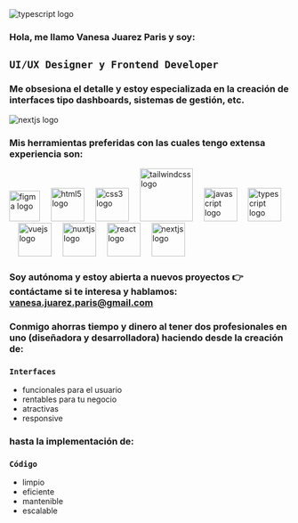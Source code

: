   <img src="https://media.licdn.com/dms/image/v2/D4D16AQEZuQbhoJhiHg/profile-displaybackgroundimage-shrink_350_1400/B4DZXpB1NmHIAY-/0/1743371327504?e=1749081600&v=beta&t=8KAUkCDel3NJ6uiTY3_gfzVNRJI5xoan0Nl-0HBEArs"  alt="typescript logo"  />
  
### Hola, me llamo Vanesa Juarez Paris y soy: 
## `UI/UX Designer y Frontend Developer`
### Me obsesiona el detalle y estoy especializada en la creación de interfaces tipo dashboards, sistemas de gestión, etc. 
  <img src="https://portfolio-2025-olive-three.vercel.app/_nuxt/mock1.DOVd0Q3h.gif"  alt="nextjs logo"  />
  
### Mis herramientas preferidas con las cuales tengo extensa experiencia son:
<div align="left">
  <img src="https://cdn.jsdelivr.net/gh/devicons/devicon/icons/figma/figma-original.svg" height="55" alt="figma logo"  />
    <img width="12" />
  <img src="https://cdn.jsdelivr.net/gh/devicons/devicon/icons/html5/html5-original.svg" height="60" alt="html5 logo"  />
    <img width="12" />
    <img src="https://cdn.jsdelivr.net/gh/devicons/devicon/icons/css3/css3-original.svg" height="60" alt="css3 logo"  />
  <img width="12" />
      <img src="https://cdn.jsdelivr.net/gh/devicons/devicon/icons/tailwindcss/tailwindcss-original-wordmark.svg" height="95" alt="tailwindcss logo"  />
  <img width="12" />
    <img src="https://cdn.jsdelivr.net/gh/devicons/devicon/icons/javascript/javascript-original.svg" height="60" alt="javascript logo"  />
  <img width="12" />
  <img src="https://cdn.jsdelivr.net/gh/devicons/devicon/icons/typescript/typescript-original.svg" height="60" alt="typescript logo"  />
  <img width="12" />
     <img src="https://cdn.jsdelivr.net/gh/devicons/devicon/icons/vuejs/vuejs-original.svg" height="60" alt="vuejs logo"  />
  <img width="12" />
      <img src="https://cdn.jsdelivr.net/gh/devicons/devicon/icons/nuxtjs/nuxtjs-original.svg" height="60" alt="nuxtjs logo"  />
    <img width="12" />
    <img src="https://cdn.jsdelivr.net/gh/devicons/devicon/icons/react/react-original.svg" height="60" alt="react logo"  />
  <img width="12" />
    <img src="https://cdn.jsdelivr.net/gh/devicons/devicon/icons/nextjs/nextjs-original.svg" height="60" alt="nextjs logo"  />
  </div>



###

###
  
### Soy autónoma y estoy abierta a nuevos proyectos 👉 contáctame si te interesa y hablamos: vanesa.juarez.paris@gmail.com  
### Conmigo ahorras **tiempo y dinero** al tener dos profesionales en uno (diseñadora y desarrolladora) haciendo desde la creación de:
### `Interfaces`
* funcionales para el usuario
* rentables para tu negocio
* atractivas
* responsive
### hasta la implementación de: 
### `Código` 
* limpio
* eficiente
* mantenible
* escalable




 
